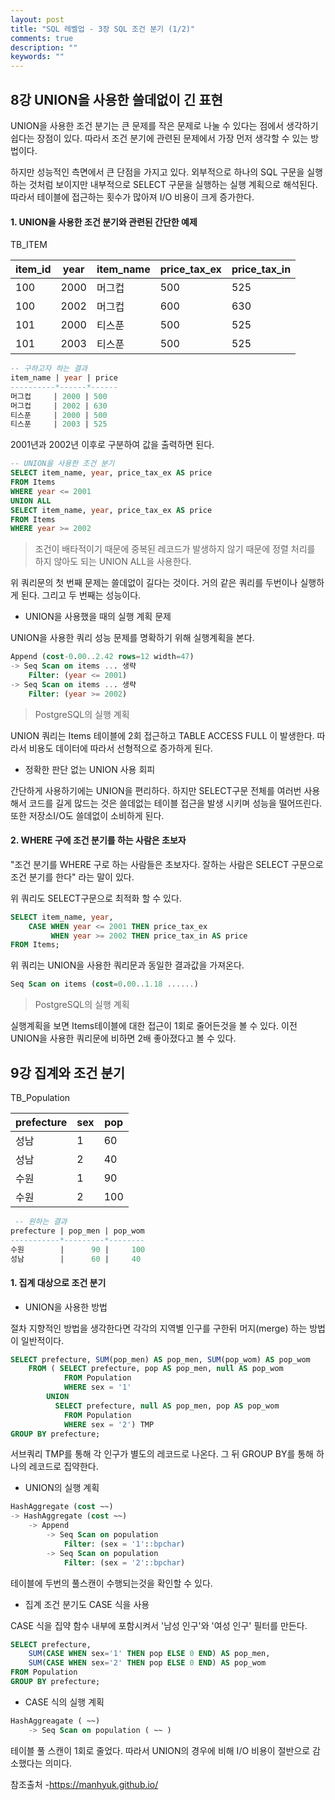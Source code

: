 ```yaml
---
layout: post
title: "SQL 레벨업 - 3장 SQL 조건 분기 (1/2)"
comments: true
description: ""
keywords: ""
---
```



## 8강 UNION을 사용한 쓸데없이 긴 표현

UNION을 사용한 조건 분기는 큰 문제를 작은 문제로 나눌 수 있다는 점에서 생각하기 쉽다는 장점이 있다. 따라서 조건 분기에 관련된 문제에서 가장 먼저 생각할 수 있는 방법이다.

하지만 성능적인 측면에서 큰 단점을 가지고 있다. 외부적으로 하나의 SQL 구문을 실행하는 것처럼 보이지만 내부적으로 SELECT 구문을 실행하는 실행 계획으로 해석된다. 따라서 테이블에 접근하는 횟수가 많아져 I/O 비용이 크게 증가한다.

#### 1. UNION을 사용한 조건 분기와 관련된 간단한 예제



TB_ITEM

| item_id | year | item_name | price_tax_ex | price_tax_in |
| ------- | ---- | --------- | ------------ | ------------ |
| 100     | 2000 | 머그컵    | 500          | 525          |
| 100     | 2002 | 머그컵    | 600          | 630          |
| 101     | 2000 | 티스푼    | 500          | 525          |
| 101     | 2003 | 티스푼    | 500          | 525          |



```sql
-- 구하고자 하는 결과
item_name | year | price
----------*------*------
머그컵     | 2000 | 500
머그컵     | 2002 | 630
티스푼     | 2000 | 500
티스푼     | 2003 | 525
```



2001년과 2002년 이후로 구분하여 값을 출력하면 된다.



```sql
-- UNION을 사용한 조건 분기
SELECT item_name, year, price_tax_ex AS price
FROM Items
WHERE year <= 2001
UNION ALL
SELECT item_name, year, price_tax_ex AS price
FROM Items
WHERE year >= 2002
```

> 조건이 배타적이기 때문에 중복된 레코드가 발생하지 않기 때문에 정렬 처리를 하지 않아도 되는 UNION ALL을 사용한다. 

위 쿼리문의 첫 번째 문제는 쓸데없이 길다는 것이다. 거의 같은 쿼리를 두번이나 실행하게 된다. 그리고 두 번째는 성능이다.



- UNION을 사용했을 때의 실행 계획 문제

UNION을 사용한 쿼리 성능 문제를 명확하기 위해 실행계획을 본다.

```sql
Append (cost-0.00..2.42 rows=12 width=47)
-> Seq Scan on items ... 생략
	Filter: (year <= 2001)
-> Seq Scan on items ... 생략
	Filter: (year >= 2002)
```

> PostgreSQL의 실행 계획

UNION 쿼리는 Items 테이블에 2회 접근하고 TABLE ACCESS FULL 이 발생한다. 따라서 비용도 데이터에 따라서 선형적으로 증가하게 된다.



- 정확한 판단 없는 UNION 사용 회피

간단하게 사용하기에는 UNION을 편리하다. 하지만 SELECT구문 전체를 여러번 사용해서 코드를 길게 많드는 것은 쓸데없는 테이블 접근을 발생 시키며 성능을 떨어뜨린다. 또한 저장소I/O도 쓸데없이 소비하게 된다.



#### 2. WHERE 구에 조건 분기를 하는 사람은 초보자

"조건 분기를 WHERE 구로 하는 사람들은 초보자다. 잘하는 사람은 SELECT 구문으로 조건 분기를 한다" 라는 말이 있다.

위 쿼리도 SELECT구문으로 최적화 할 수 있다.

```sql
SELECT item_name, year, 
	CASE WHEN year <= 2001 THEN price_tax_ex
		 WHEN year >= 2002 THEN price_tax_in AS price
FROM Items;
```



위 쿼리는 UNION을 사용한 쿼리문과 동일한 결과값을 가져온다. 



```sql
Seq Scan on items (cost=0.00..1.18 ......)
```

> PostgreSQL의 실행 계획

실행계획을 보면 Items테이블에 대한 접근이 1회로 줄어든것을 볼 수 있다. 이전 UNION을 사용한 쿼리문에 비하면 2배 좋아졌다고 볼 수 있다.





## 9강 집계와 조건 분기



TB_Population

| prefecture | sex  | pop  |
| ---------- | ---- | ---- |
| 성남       | 1    | 60   |
| 성남       | 2    | 40   |
| 수원       | 1    | 90   |
| 수원       | 2    | 100  |



```sql
 -- 원하는 결과
prefecture | pop_men | pop_wom
-----------*---------*--------
수원        |      90 |     100
성남        |      60 |     40
```



#### 1. 집계 대상으로 조건 분기

- UNION을 사용한 방법

절차 지향적인 방법을 생각한다면 각각의 지역별 인구를 구한뒤 머지(merge) 하는 방법이 일반적이다.

```sql
SELECT prefecture, SUM(pop_men) AS pop_men, SUM(pop_wom) AS pop_wom
	FROM ( SELECT prefecture, pop AS pop_men, null AS pop_wom
          	FROM Population
          	WHERE sex = '1'
       	UNION
          SELECT prefecture, null AS pop_men, pop AS pop_wom
          	FROM Population
          	WHERE sex = '2') TMP
GROUP BY prefecture;
```



서브쿼리 TMP를 통해 각 인구가 별도의 레코드로 나온다. 그 뒤 GROUP BY를 통해 하나의 레코드로 집약한다.

- UNION의 실행 계획

```sql
HashAggregate (cost ~~)
-> HashAggregate (cost ~~)
	-> Append
		-> Seq Scan on population
			Filter: (sex = '1'::bpchar)
		-> Seq Scan on population
			Filter: (sex = '2'::bpchar)
```



테이블에 두번의 풀스캔이 수행되는것을 확인할 수 있다.



- 집계 조건 분기도 CASE 식을 사용

CASE 식을 집약 함수 내부에 포함시켜서 '남성 인구'와 '여성 인구' 필터를 만든다.

```sql
SELECT prefecture,
	SUM(CASE WHEN sex='1' THEN pop ELSE 0 END) AS pop_men,
	SUM(CASE WHEN sex='2' THEN pop ELSE 0 END) AS pop_wom
FROM Population
GROUP BY prefecture;
```



- CASE 식의 실행 계획

```sql
HashAggreagate ( ~~)
	-> Seq Scan on population ( ~~ )
```



테이블 풀 스캔이 1회로 줄었다. 따라서 UNION의 경우에 비해 I/O 비용이 절반으로 감소했다는 의미다.


참조출처 -https://manhyuk.github.io/

